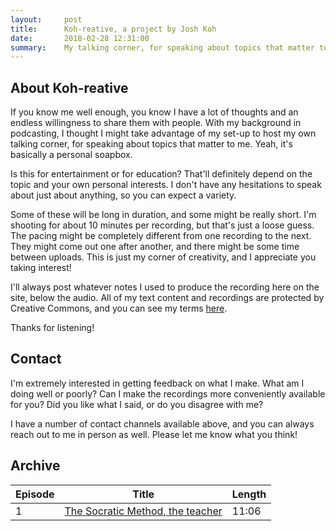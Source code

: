 ```yaml
---
layout:     post
title:      Koh-reative, a project by Josh Koh
date:       2018-02-28 12:31:00
summary:    My talking corner, for speaking about topics that matter to me.
---
```


## About Koh-reative

If you know me well enough, you know I have a lot of thoughts and an endless willingness to share them with people. With my background in podcasting, I thought I might take advantage of my set-up to host my own talking corner, for speaking about topics that matter to me. Yeah, it's basically a personal soapbox.

Is this for entertainment or for education? That'll definitely depend on the topic and your own personal interests. I don't have any hesitations to speak about just about anything, so you can expect a variety. 

Some of these will be long in duration, and some might be really short. I'm shooting for about 10 minutes per recording, but that's just a loose guess. The pacing might be completely different from one recording to the next. They might come out one after another, and there might be some time between uploads. This is just my corner of creativity, and I appreciate you taking interest!

I'll always post whatever notes I used to produce the recording here on the site, below the audio. All of my text content and recordings are protected by Creative Commons, and you can see my terms [here](www.blog.joshuakoh.me/creative-commons).

Thanks for listening!

## Contact

I'm extremely interested in getting feedback on what I make. What am I doing well or poorly? Can I make the recordings more conveniently available for you? Did you like what I said, or do you disagree with me?

I have a number of contact channels available above, and you can always reach out to me in person as well. Please let me know what you think!

## Archive

| Episode | Title | Length |
| ------- | ----- | ------ |
| 1 | [The Socratic Method, the teacher](http://blog.joshuakoh.me/2018/02/28/Koh-reative-Socratic-Teacher) | 11:06